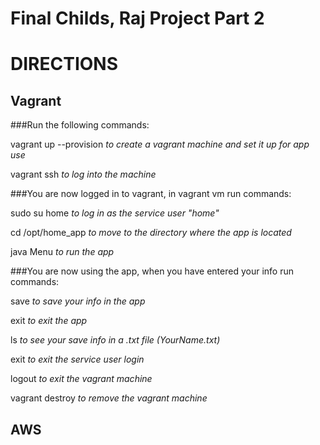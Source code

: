 Final Childs, Raj Project Part 2
============================

DIRECTIONS
==========

## Vagrant

###Run the following commands:

vagrant up --provision    *to create a vagrant machine and set it up for app use*

vagrant ssh    *to log into the machine*

###You are now logged in to vagrant, in vagrant vm run commands:

sudo su home    *to log in as the service user "home"*

cd /opt/home_app    *to move to the directory where the app is located*

java Menu    *to run the app*

###You are now using the app, when you have entered your info run commands:

save    *to save your info in the app*

exit    *to exit the app*

ls    *to see your save info in a .txt file (YourName.txt)*

exit    *to exit the service user login*

logout    *to exit the vagrant machine*

vagrant destroy    *to remove the vagrant machine*

## AWS

